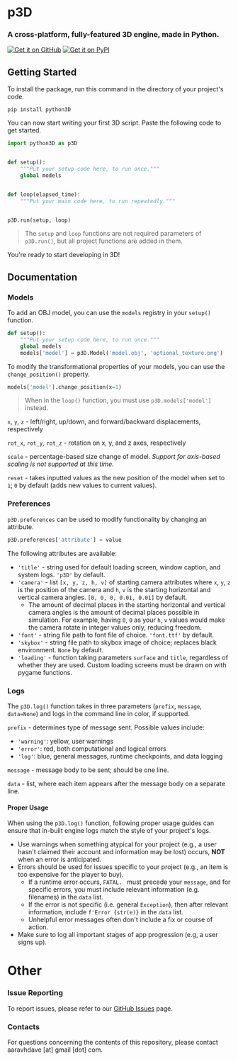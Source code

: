 # p3D
### A cross-platform, fully-featured 3D engine, made in Python.
[![Get it on GitHub](https://gist.github.com/cxmeel/0dbc95191f239b631c3874f4ccf114e2/raw/github.svg)](https://github.com/aaravdave/p3D)
[![Get it on PyPI](https://gist.github.com/cxmeel/0dbc95191f239b631c3874f4ccf114e2/raw/documentation_learn.svg)](https://pypi.org/project/python3D/)
## Getting Started
To install the package, run this command in the directory of your project's code.
```commandline
pip install python3D
```
You can now start writing your first 3D script. Paste the following code to get started.
```python
import python3D as p3D


def setup():
    """Put your setup code here, to run once."""
    global models


def loop(elapsed_time):
    """Put your main code here, to run repeatedly."""


p3D.run(setup, loop)
```
> The `setup` and `loop` functions are not required parameters of `p3D.run()`, but all project functions are added in them.

You're ready to start developing in 3D!

## Documentation
### Models
To add an OBJ model, you can use the `models` registry in your `setup()` function.
```python
def setup():
    """Put your setup code here, to run once."""
    global models
    models['model'] = p3D.Model('model.obj', 'optional_texture.png')
```
To modify the transformational properties of your models, you can use the `change_position()` property.
```python
models['model'].change_position(x=1)
```
> When in the `loop()` function, you must use `p3D.models['model']` instead.

`x`, `y`, `z` - left/right, up/down, and forward/backward displacements, respectively

`rot_x`, `rot_y`, `rot_z` - rotation on x, y, and z axes, respectively

`scale` - percentage-based size change of model. *Support for axis-based scaling is not supported at this time.*

`reset` - takes inputted values as the new position of the model when set to `1`; `0` by default (adds new values to current values).

### Preferences
`p3D.preferences` can be used to modify functionality by changing an attribute.
```python
p3D.preferences['attribute'] = value
```
The following attributes are available:
- `'title'` - string used for default loading screen, window caption, and system logs. `'p3D'` by default.
- `'camera'` - list `[x, y, z, h, v]` of starting camera attributes where `x`, `y`, `z` is the position of the camera and `h`, `v` is the starting horizontal and vertical camera angles. `[0, 0, 0, 0.01, 0.01]` by default.
  - The amount of decimal places in the starting horizontal and vertical camera angles is the amount of decimal places possible in simulation. For example, having `0`, `0` as your `h`, `v` values would make the camera rotate in integer values only, reducing freedom.
- `'font'` - string file path to font file of choice. `'font.ttf'` by default.
- `'skybox'` - string file path to skybox image of choice; replaces black environment. `None` by default.
- `'loading'` - function taking parameters `surface` and `title`, regardless of whether they are used. Custom loading screens must be drawn on with pygame functions.

### Logs
The `p3D.log()` function takes in three parameters (`prefix`, `message`, `data=None`) and logs in the command line in color, if supported.

`prefix` - determines type of message sent. Possible values include:
- `'warning'`: yellow, user warnings
- `'error'`: red, both computational and logical errors
- `'log'`: blue, general messages, runtime checkpoints, and data logging

`message` - message body to be sent; should be one line.

`data` - list, where each item appears after the message body on a separate line.

#### Proper Usage
When using the `p3D.log()` function, following proper usage guides can ensure that in-built engine logs match the style of your project's logs.
- Use warnings when something atypical for your project (e.g., a user hasn't claimed their account and information may be lost) occurs, **NOT** when an error is anticipated.
- Errors should be used for issues specific to your project (e.g., an item is too expensive for the player to buy).
  - If a runtime error occurs, `FATAL. ` must precede your `message`, and for specific errors, you must include relevant information (e.g. filenames) in the `data` list.
  - If the error is not specific (i.e. general `Exception`), then after relevant information, include `f'Error {str(e)}` in the `data` list.
  - Unhelpful error messages often don't include a fix or course of action.
- Make sure to log all important stages of app progression (e.g, a user signs up).

# Other
### Issue Reporting
To report issues, please refer to our [GitHub Issues](https://github.com/aaravdave/p3D/issues) page.
### Contacts
For questions concerning the contents of this repository, please contact aaravhdave [at] gmail [dot] com.
